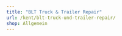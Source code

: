 ```yaml
---
title: "BLT Truck & Trailer Repair"
url: /kent/blt-truck-und-trailer-repair/
shop: Allgemein
---
```

